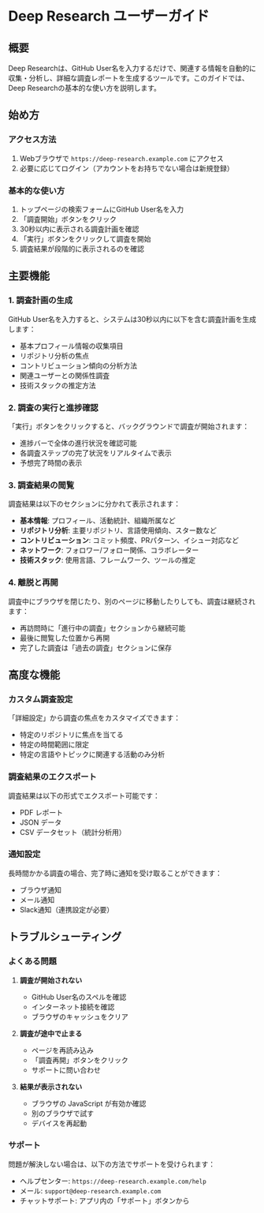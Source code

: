 # Deep Research ユーザーガイド

## 概要

Deep Researchは、GitHub User名を入力するだけで、関連する情報を自動的に収集・分析し、詳細な調査レポートを生成するツールです。このガイドでは、Deep Researchの基本的な使い方を説明します。

## 始め方

### アクセス方法

1. Webブラウザで `https://deep-research.example.com` にアクセス
2. 必要に応じてログイン（アカウントをお持ちでない場合は新規登録）

### 基本的な使い方

1. トップページの検索フォームにGitHub User名を入力
2. 「調査開始」ボタンをクリック
3. 30秒以内に表示される調査計画を確認
4. 「実行」ボタンをクリックして調査を開始
5. 調査結果が段階的に表示されるのを確認

## 主要機能

### 1. 調査計画の生成

GitHub User名を入力すると、システムは30秒以内に以下を含む調査計画を生成します：

- 基本プロフィール情報の収集項目
- リポジトリ分析の焦点
- コントリビューション傾向の分析方法
- 関連ユーザーとの関係性調査
- 技術スタックの推定方法

### 2. 調査の実行と進捗確認

「実行」ボタンをクリックすると、バックグラウンドで調査が開始されます：

- 進捗バーで全体の進行状況を確認可能
- 各調査ステップの完了状況をリアルタイムで表示
- 予想完了時間の表示

### 3. 調査結果の閲覧

調査結果は以下のセクションに分かれて表示されます：

- **基本情報**: プロフィール、活動統計、組織所属など
- **リポジトリ分析**: 主要リポジトリ、言語使用傾向、スター数など
- **コントリビューション**: コミット頻度、PRパターン、イシュー対応など
- **ネットワーク**: フォロワー/フォロー関係、コラボレーター
- **技術スタック**: 使用言語、フレームワーク、ツールの推定

### 4. 離脱と再開

調査中にブラウザを閉じたり、別のページに移動したりしても、調査は継続されます：

- 再訪問時に「進行中の調査」セクションから継続可能
- 最後に閲覧した位置から再開
- 完了した調査は「過去の調査」セクションに保存

## 高度な機能

### カスタム調査設定

「詳細設定」から調査の焦点をカスタマイズできます：

- 特定のリポジトリに焦点を当てる
- 特定の時間範囲に限定
- 特定の言語やトピックに関連する活動のみ分析

### 調査結果のエクスポート

調査結果は以下の形式でエクスポート可能です：

- PDF レポート
- JSON データ
- CSV データセット（統計分析用）

### 通知設定

長時間かかる調査の場合、完了時に通知を受け取ることができます：

- ブラウザ通知
- メール通知
- Slack通知（連携設定が必要）

## トラブルシューティング

### よくある問題

1. **調査が開始されない**
   - GitHub User名のスペルを確認
   - インターネット接続を確認
   - ブラウザのキャッシュをクリア

2. **調査が途中で止まる**
   - ページを再読み込み
   - 「調査再開」ボタンをクリック
   - サポートに問い合わせ

3. **結果が表示されない**
   - ブラウザの JavaScript が有効か確認
   - 別のブラウザで試す
   - デバイスを再起動

### サポート

問題が解決しない場合は、以下の方法でサポートを受けられます：

- ヘルプセンター: `https://deep-research.example.com/help`
- メール: `support@deep-research.example.com`
- チャットサポート: アプリ内の「サポート」ボタンから